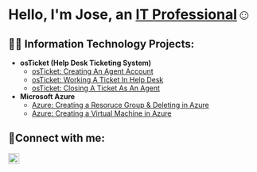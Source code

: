 <h1>Hello, I'm Jose, an <a href="https://linkedin.com/in/JoseMendoza">IT Professional</a>☺</h1>

<h2>👨‍💻 Information Technology Projects:</h2>

- <b>osTicket (Help Desk Ticketing System)</b>
  - [osTicket: Creating An Agent Account](https://github.com/SMendoza8197/osticket-AgentCreation)
  - [osTicket: Working A Ticket In Help Desk](https://github.com/SMendoza8197/osTicket-HelpDesk/blob/main/README.md)
  - [osTicket: Closing A Ticket As An Agent](https://github.com/SMendoza8197/osTicket-ClosingTickets)
- <b>Microsoft Azure</b>  
  - [Azure:  Creating a Resoruce Group & Deleting in Azure](https://github.com/SMendoza8197/ResourceGroupLab)
  - [Azure:  Creating a Virtual Machine in Azure](https://github.com/SMendoza8197/VirtualMachineLab/blob/main/README.md)

<h2>🤳Connect with me:</h2>

[<img align="left" alt="Josh | LinkedIn" width="22px" src="https://cdn.jsdelivr.net/npm/simple-icons@v3/icons/linkedin.svg" />][linkedin]

[linkedin]: https://www.linkedin.com/in/jose-mendoza-santos-2b0710359/

